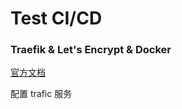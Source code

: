 # Test CI/CD

### Traefik & Let's Encrypt & Docker

[官方文档](https://docs.traefik.io/user-guide/docker-and-lets-encrypt/)

配置 trafic 服务

